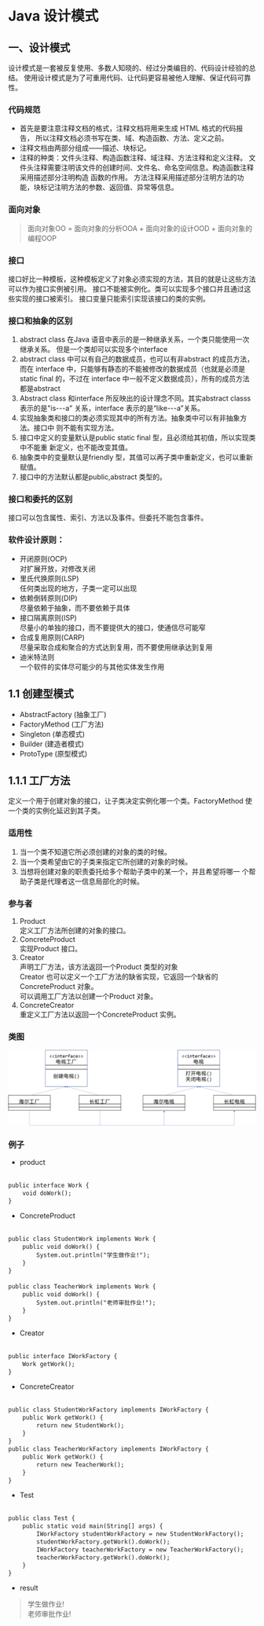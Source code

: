 # Java 设计模式

## 一、设计模式

设计模式是一套被反复使用、多数人知晓的、经过分类编目的、代码设计经验的总结。
使用设计模式是为了可重用代码、让代码更容易被他人理解、保证代码可靠性。

### 代码规范
- 首先是要注意注释文档的格式，注释文档将用来生成 HTML 格式的代码报告，
所以注释文档必须书写在类、域、构造函数、方法、定义之前。
- 注释文档由两部分组成——描述、块标记。
- 注释的种类：文件头注释、构造函数注释、域注释、方法注释和定义注释。
文件头注释需要注明该文件的创建时间、文件名、命名空间信息。构造函数注释采用描述部分注明构造
函数的作用。
方法注释采用描述部分注明方法的功能，块标记注明方法的参数、返回值、异常等信息。

### 面向对象
> 面向对象OO = 面向对象的分析OOA + 面向对象的设计OOD + 面向对象的编程OOP

### 接口
接口好比一种模板，这种模板定义了对象必须实现的方法，其目的就是让这些方法可以作为接口实例被引用。
接口不能被实例化。类可以实现多个接口并且通过这些实现的接口被索引。
接口变量只能索引实现该接口的类的实例。

### 接口和抽象的区别
1. abstract class 在Java 语音中表示的是一种继承关系，一个类只能使用一次继承关系。
但是一个类却可以实现多个interface
2. abstract class 中可以有自己的数据成员，也可以有非abstract 的成员方法，而在
interface 中，只能够有静态的不能被修改的数据成员（也就是必须是static final 的，不过在
interface 中一般不定义数据成员），所有的成员方法都是abstract
3. Abstract class 和interface 所反映出的设计理念不同。其实abstract classs 表示的是"is---a"
关系，interface 表示的是“like---a”关系。
4. 实现抽象类和接口的类必须实现其中的所有方法。抽象类中可以有非抽象方法。接口中
则不能有实现方法。
5. 接口中定义的变量默认是public static final 型，且必须给其初值，所以实现类中不能重
新定义，也不能改变其值。
6. 抽象类中的变量默认是friendly 型，其值可以再子类中重新定义，也可以重新赋值。
7. 接口中的方法默认都是public,abstract 类型的。

### 接口和委托的区别
接口可以包含属性、索引、方法以及事件。但委托不能包含事件。

### 软件设计原则：
- 开闭原则(OCP)<br>
对扩展开放，对修改关闭
- 里氏代换原则(LSP)<br>
任何类出现的地方，子类一定可以出现
- 依赖倒转原则(DIP)<br>
尽量依赖于抽象，而不要依赖于具体
- 接口隔离原则(ISP)<br>
尽量小的单独的接口，而不要提供大的接口，使通信尽可能窄
- 合成复用原则(CARP)<br>
尽量采取合成和聚合的方式达到复用，而不要使用继承达到复用
- 迪米特法则<br>
一个软件的实体尽可能少的与其他实体发生作用

## 1.1 创建型模式

- AbstractFactory (抽象工厂)<br>
- FactoryMethod (工厂方法)<br>
- Singleton (单态模式)<br>
- Builder (建造者模式)<br>
- ProtoType (原型模式)

## 1.1.1 工厂方法
定义一个用于创建对象的接口，让子类决定实例化哪一个类。FactoryMethod
使一个类的实例化延迟到其子类。

### 适用性
1. 当一个类不知道它所必须创建的对象的类的时候。
2. 当一个类希望由它的子类来指定它所创建的对象的时候。
3. 当想将创建对象的职责委托给多个帮助子类中的某一个，并且希望将哪一
个帮助子类是代理者这一信息局部化的时候。

### 参与者
1. Product<br>
定义工厂方法所创建的对象的接口。
2. ConcreteProduct<br>
实现Product 接口。
3. Creator<br>
声明工厂方法，该方法返回一个Product 类型的对象<br>
Creator 也可以定义一个工厂方法的缺省实现，它返回一个缺省的
ConcreteProduct 对象。<br>
可以调用工厂方法以创建一个Product 对象。
4. ConcreteCreator<br>
重定义工厂方法以返回一个ConcreteProduct 实例。

### 类图
![](pic1.png)

### 例子
- product<br>
<pre><code>
public interface Work {
    void doWork();
}
</code></pre>

- ConcreteProduct<br>
<pre><code>
public class StudentWork implements Work {
    public void doWork() {
        System.out.println("学生做作业!");
    }
}

public class TeacherWork implements Work {
    public void doWork() {
        System.out.println("老师审批作业!");
    }
}
</code></pre>

- Creator
<pre><code>
public interface IWorkFactory {
    Work getWork();
}
</code></pre>

- ConcreteCreator
<pre><code>
public class StudentWorkFactory implements IWorkFactory {
    public Work getWork() {
        return new StudentWork();
    }
}
public class TeacherWorkFactory implements IWorkFactory {
    public Work getWork() {
        return new TeacherWork();
    }
}
</code></pre>

- Test
<pre><code>
public class Test {
    public static void main(String[] args) {
        IWorkFactory studentWorkFactory = new StudentWorkFactory();
        studentWorkFactory.getWork().doWork();
        IWorkFactory teacherWorkFactory = new TeacherWorkFactory();
        teacherWorkFactory.getWork().doWork();
    }
}
</code></pre>

- result
> 学生做作业!<br>
> 老师审批作业!







